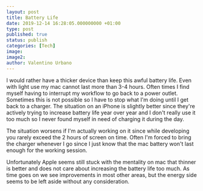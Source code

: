 ```yaml
---
layout: post
title: Battery Life
date: 2019-12-14 16:28:05.000000000 +01:00
type: post
published: true
status: publish
categories: [Tech]
image:
image2:
author: Valentino Urbano
---
```


I would rather have a thicker device than keep this awful battery life. Even with light use my mac cannot last more than 3-4 hours. Often times I find myself having to interrupt my workflow to go back to a power outlet. Sometimes this is not possible so I have to stop what I'm doing until I get back to a charger. The situation on an iPhone is slightly better since they're actively trying to increase battery life year over year and I don't really use it too much so I never found myself in need of charging it during the day.

The situation worsens if I'm actually working on it since while developing you rarely exceed the 2 hours of screen on time. Often I'm forced to bring the charger whenever I go since I just know that the mac battery won't last enough for the working session.

Unfortunately Apple seems still stuck with the mentality on mac that thinner is better and does not care about increasing the battery life too much. As time goes on we see improvements in most other areas, but the energy side seems to be left aside without any consideration.
